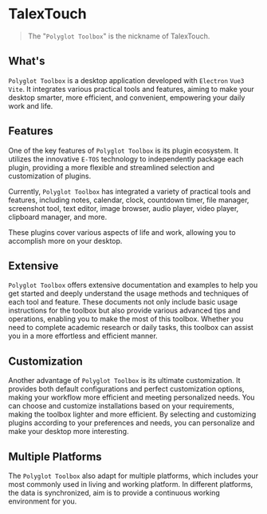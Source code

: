 # TalexTouch

> The "`Polyglot Toolbox`" is the nickname of TalexTouch.

## What's

`Polyglot Toolbox` is a desktop application developed with `Electron` `Vue3` `Vite`. It integrates various practical tools and features, aiming to make your desktop smarter, more efficient, and convenient, empowering your daily work and life.

## Features

One of the key features of `Polyglot Toolbox` is its plugin ecosystem. It utilizes the innovative `E-TOS` technology to independently package each plugin, providing a more flexible and streamlined selection and customization of plugins.

Currently, `Polyglot Toolbox` has integrated a variety of practical tools and features, including notes, calendar, clock, countdown timer, file manager, screenshot tool, text editor, image browser, audio player, video player, clipboard manager, and more. 

These plugins cover various aspects of life and work, allowing you to accomplish more on your desktop.

## Extensive

`Polyglot Toolbox` offers extensive documentation and examples to help you get started and deeply understand the usage methods and techniques of each tool and feature. These documents not only include basic usage instructions for the toolbox but also provide various advanced tips and operations, enabling you to make the most of this toolbox. Whether you need to complete academic research or daily tasks, this toolbox can assist you in a more effortless and efficient manner.

## Customization

Another advantage of `Polyglot Toolbox` is its ultimate customization. It provides both default configurations and perfect customization options, making your workflow more efficient and meeting personalized needs. You can choose and customize installations based on your requirements, making the toolbox lighter and more efficient. By selecting and customizing plugins according to your preferences and needs, you can personalize and make your desktop more interesting.

## Multiple Platforms

The ``Polyglot Toolbox`` also adapt for multiple platforms, which includes your most commonly used in living and working platform. In different platforms, the data is synchronized, aim is to provide a continuous working environment for you.
